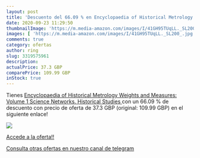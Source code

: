 ```yaml
---
layout: post
title: 'Descuento del 66.09 % en Encyclopaedia of Historical Metrology  W'
date: 2020-09-23 11:29:50
thumbnailImage: 'https://m.media-amazon.com/images/I/41GH95TUqLL._SL200_.jpg'
images: [ 'https://m.media-amazon.com/images/I/41GH95TUqLL._SL200_.jpg' ]
comments: true
category: ofertas
author: ring
slug: 3319575961
description:
actualPrice: 37.3 GBP
comparePrice: 109.99 GBP
inStock: true
---
```


Tienes [Encyclopaedia of Historical Metrology  Weights  and Measures: Volume 1  Science Networks. Historical Studies ](https://www.amazon.com/dp/3319575961/?tag=redken08-20) con un 66.09 % de descuento con precio de oferta de 37.3 GBP (original: 109.99 GBP) en el siguiente enlace!

[![](https://m.media-amazon.com/images/I/41GH95TUqLL._SL200_.jpg)](https://www.amazon.com/dp/3319575961/?tag=redken08-20)

[Accede a la oferta!!](https://www.amazon.com/dp/3319575961/?tag=redken08-20)

[Consulta otras ofertas en nuestro canal de telegram](https://t.me/s/ofertas25)
